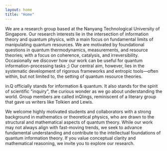 ```yaml
---
layout: home
title: "Home"
---
```


We are a research group based at the Nanyang Technological University of Singapore. Our research interests lie in the intersection of information theory and quantum physics, with a main focus on fundamental limits of manipulating quantum resources. We are motivated by foundational questions in quantum thermodynamics, measurements, and resource theories; with a focus on coherence, catalysis, and irreversibility. Occasionally we discover how our work can be useful for quantum information-processing tasks ;) Our central aim, however, lies in the systematic development of rigorous frameworks and entropic tools—often within, but not limited to, the setting of quantum resource theories.

in.Q officially stands for information & quantum.
It also stands for the spirit of scientific "inquiry", the curious wonder as we go about understanding the world.
Group members are called inQlings, reminiscent of a literary group that gave us writers like Tolkien and Lewis. 

We welcome highly motivated students and collaborators with a strong background in mathematics or theoretical physics, who are drawn to the structural and mathematical aspects of quantum theory. While our work may not always align with fast-moving trends, we seek to advance fundamental understanding and contribute to the intellectual foundations of quantum information theory. If you value conceptual clarity and mathematical reasoning, we invite you to explore our research.
